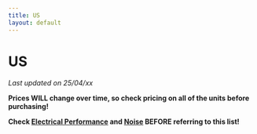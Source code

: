 ```yaml
---
title: US
layout: default
---
```


# US

*Last updated on 25/04/xx*

**Prices WILL change over time, so check pricing on all of the units before purchasing!**

**Check [Electrical Performance](_general-recommendations/electrical-performance.md) and [Noise](_general-recommendations/noise.md) BEFORE referring to this list!**

